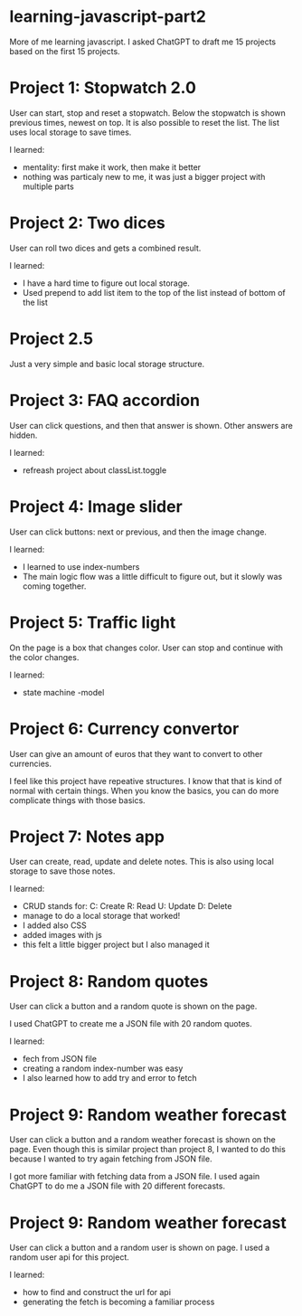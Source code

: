 # learning-javascript-part2

More of me learning javascript. I asked ChatGPT to draft me 15 projects based on the first 15 projects.

# Project 1: Stopwatch 2.0
User can start, stop and reset a stopwatch. Below the stopwatch is shown previous times, newest on top. It is also possible to reset the list. The list uses local storage to save times.

I learned:
- mentality: first make it work, then make it better
- nothing was particaly new to me, it was just a bigger project with multiple parts

# Project 2: Two dices
User can roll two dices and gets a combined result.

I learned:
- I have a hard time to figure out local storage.
- Used prepend to add list item to the top of the list instead of bottom of the list

# Project 2.5
Just a very simple and basic local storage structure. 

# Project 3: FAQ accordion
User can click questions, and then that answer is shown. Other answers are hidden.

I learned:
- refreash project about classList.toggle

# Project 4: Image slider
User can click buttons: next or previous, and then the image change.

I learned: 
- I learned to use index-numbers
- The main logic flow was a little difficult to figure out, but it slowly was coming together.

# Project 5: Traffic light
On the page is a box that changes color. User can stop and continue with the color changes.

I learned:
- state machine -model

# Project 6: Currency convertor
User can give an amount of euros that they want to convert to other currencies.

I feel like this project have repeative structures. I know that that is kind of normal with certain things. When you know the basics, you can do more complicate things with those basics.

# Project 7: Notes app
User can create, read, update and delete notes. This is also using local storage to save those notes.

I learned:
- CRUD stands for:
    C: Create
    R: Read
    U: Update
    D: Delete
- manage to do a local storage that worked!
- I added also CSS
- added images with js
- this felt a little bigger project but I also managed it

# Project 8: Random quotes
User can click a button and a random quote is shown on the page.

I used ChatGPT to create me a JSON file with 20 random quotes.

I learned:
- fech from JSON file
- creating a random index-number was easy
- I also learned how to add try and error to fetch

# Project 9: Random weather forecast
User can click a button and a random weather forecast is shown on the page. Even though this is similar project than project 8, I wanted to do this because I wanted to try again fetching from JSON file. 

I got more familiar with fetching data from a JSON file. I used again ChatGPT to do me a JSON file with 20 different forecasts.

# Project 9: Random weather forecast
User can click a button and a random user is shown on page. I used a random user api for this project.

I learned:
- how to find and construct the url for api
- generating the fetch is becoming a familiar process
